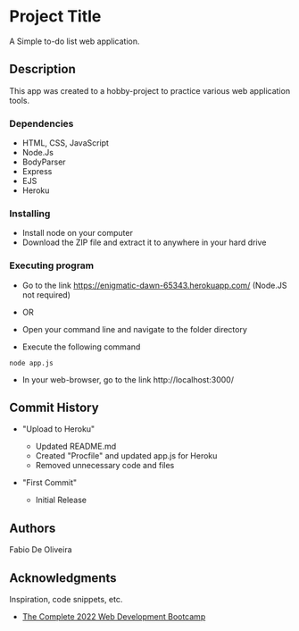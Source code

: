 # Project Title

A Simple to-do list web application.

## Description

This app was created to a hobby-project to practice various web application tools.

### Dependencies

* HTML, CSS, JavaScript
* Node.Js
* BodyParser
* Express
* EJS
* Heroku

### Installing

* Install node on your computer
* Download the ZIP file and extract it to anywhere in your hard drive

### Executing program

* Go to the link https://enigmatic-dawn-65343.herokuapp.com/ (Node.JS not required)

* OR

* Open your command line and navigate to the folder directory
* Execute the following command
```
node app.js
```
* In your web-browser, go to the link http://localhost:3000/

## Commit History

* "Upload to Heroku"
  * Updated README.md
  * Created "Procfile" and updated app.js for Heroku
  * Removed unnecessary code and files

* "First Commit"
  * Initial Release

## Authors

Fabio De Oliveira

## Acknowledgments

Inspiration, code snippets, etc.
* [The Complete 2022 Web Development Bootcamp](https://www.udemy.com/course/the-complete-web-development-bootcamp/)
